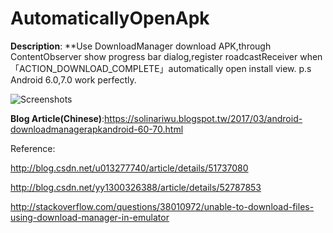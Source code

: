 # AutomaticallyOpenApk
**Description**:
**Use DownloadManager download APK,through ContentObserver show progress bar dialog,register roadcastReceiver when 「ACTION_DOWNLOAD_COMPLETE」automatically open install view. p.s Android 6.0,7.0 work perfectly.


![Screenshots](https://2.bp.blogspot.com/-rfsCNo99cpw/WOjIxqrhgSI/AAAAAAAADTA/LnkcFMCQn6U64wfo2jsl55mR9HCRPN72wCEw/s400/OpenSDK_Complete.gif)

**Blog Article(Chinese)**:https://solinariwu.blogspot.tw/2017/03/android-downloadmanagerapkandroid-60-70.html

Reference:

http://blog.csdn.net/u013277740/article/details/51737080     

http://blog.csdn.net/yy1300326388/article/details/52787853

http://stackoverflow.com/questions/38010972/unable-to-download-files-using-download-manager-in-emulator
